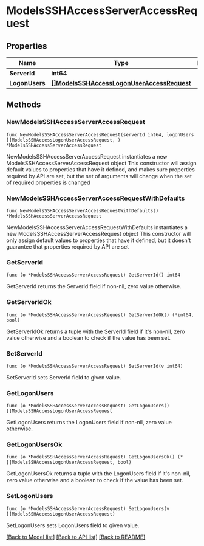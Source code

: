 # ModelsSSHAccessServerAccessRequest

## Properties

Name | Type | Description | Notes
------------ | ------------- | ------------- | -------------
**ServerId** | **int64** |  | 
**LogonUsers** | [**[]ModelsSSHAccessLogonUserAccessRequest**](ModelsSSHAccessLogonUserAccessRequest.md) |  | 

## Methods

### NewModelsSSHAccessServerAccessRequest

`func NewModelsSSHAccessServerAccessRequest(serverId int64, logonUsers []ModelsSSHAccessLogonUserAccessRequest, ) *ModelsSSHAccessServerAccessRequest`

NewModelsSSHAccessServerAccessRequest instantiates a new ModelsSSHAccessServerAccessRequest object
This constructor will assign default values to properties that have it defined,
and makes sure properties required by API are set, but the set of arguments
will change when the set of required properties is changed

### NewModelsSSHAccessServerAccessRequestWithDefaults

`func NewModelsSSHAccessServerAccessRequestWithDefaults() *ModelsSSHAccessServerAccessRequest`

NewModelsSSHAccessServerAccessRequestWithDefaults instantiates a new ModelsSSHAccessServerAccessRequest object
This constructor will only assign default values to properties that have it defined,
but it doesn't guarantee that properties required by API are set

### GetServerId

`func (o *ModelsSSHAccessServerAccessRequest) GetServerId() int64`

GetServerId returns the ServerId field if non-nil, zero value otherwise.

### GetServerIdOk

`func (o *ModelsSSHAccessServerAccessRequest) GetServerIdOk() (*int64, bool)`

GetServerIdOk returns a tuple with the ServerId field if it's non-nil, zero value otherwise
and a boolean to check if the value has been set.

### SetServerId

`func (o *ModelsSSHAccessServerAccessRequest) SetServerId(v int64)`

SetServerId sets ServerId field to given value.


### GetLogonUsers

`func (o *ModelsSSHAccessServerAccessRequest) GetLogonUsers() []ModelsSSHAccessLogonUserAccessRequest`

GetLogonUsers returns the LogonUsers field if non-nil, zero value otherwise.

### GetLogonUsersOk

`func (o *ModelsSSHAccessServerAccessRequest) GetLogonUsersOk() (*[]ModelsSSHAccessLogonUserAccessRequest, bool)`

GetLogonUsersOk returns a tuple with the LogonUsers field if it's non-nil, zero value otherwise
and a boolean to check if the value has been set.

### SetLogonUsers

`func (o *ModelsSSHAccessServerAccessRequest) SetLogonUsers(v []ModelsSSHAccessLogonUserAccessRequest)`

SetLogonUsers sets LogonUsers field to given value.



[[Back to Model list]](../README.md#documentation-for-models) [[Back to API list]](../README.md#documentation-for-api-endpoints) [[Back to README]](../README.md)


